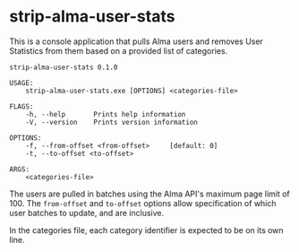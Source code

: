 # strip-alma-user-stats

This is a console application that pulls Alma users and removes User Statistics from them based on a provided list of categories.

    strip-alma-user-stats 0.1.0

    USAGE:
        strip-alma-user-stats.exe [OPTIONS] <categories-file>

    FLAGS:
        -h, --help       Prints help information
        -V, --version    Prints version information

    OPTIONS:
        -f, --from-offset <from-offset>     [default: 0]
        -t, --to-offset <to-offset>

    ARGS:
        <categories-file>

The users are pulled in batches using the Alma API's maximum page limit of 100. The `from-offset` and `to-offset` options allow specification of which user batches to update, and are inclusive.

In the categories file, each category identifier is expected to be on its own line.